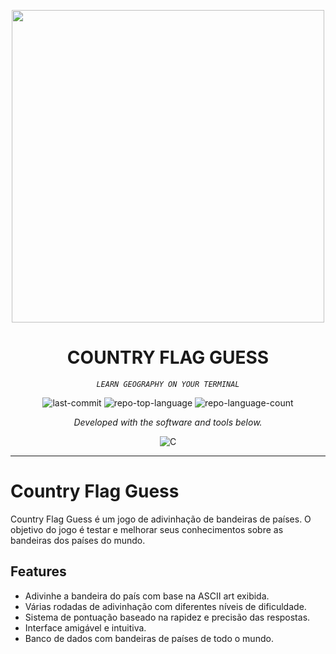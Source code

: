 <p align="center">
  <img src="https://github.com/cardozoguilherme/Country-Flag-Guess/assets/132563707/b27c16b5-85c6-4c03-b223-30dd85c94746" width="500" />
</p>
<p align="center">
    <h1 align="center">COUNTRY FLAG GUESS</h1>
</p>
<p align="center">
    <em><code>LEARN GEOGRAPHY ON YOUR TERMINAL</code></em>
</p>
<p align="center">
	<img src="https://img.shields.io/github/last-commit/cardozoguilherme/Country-Flag-Guess?style=flat&logo=git&logoColor=white&color=0080ff" alt="last-commit">
	<img src="https://img.shields.io/github/languages/top/cardozoguilherme/Country-Flag-Guess?style=flat&color=0080ff" alt="repo-top-language">
	<img src="https://img.shields.io/github/languages/count/cardozoguilherme/Country-Flag-Guess?style=flat&color=0080ff" alt="repo-language-count">
<p>
<p align="center">
		<em>Developed with the software and tools below.</em>
</p>
<p align="center">
	<img src="https://img.shields.io/badge/C-A8B9CC.svg?style=flat&logo=C&logoColor=black" alt="C">
</p>
<hr>

# Country Flag Guess

Country Flag Guess é um jogo de adivinhação de bandeiras de países. O objetivo do jogo é testar e melhorar seus conhecimentos sobre as bandeiras dos países do mundo.

## Features

- Adivinhe a bandeira do país com base na ASCII art exibida.
- Várias rodadas de adivinhação com diferentes níveis de dificuldade.
- Sistema de pontuação baseado na rapidez e precisão das respostas.
- Interface amigável e intuitiva.
- Banco de dados com bandeiras de países de todo o mundo.
